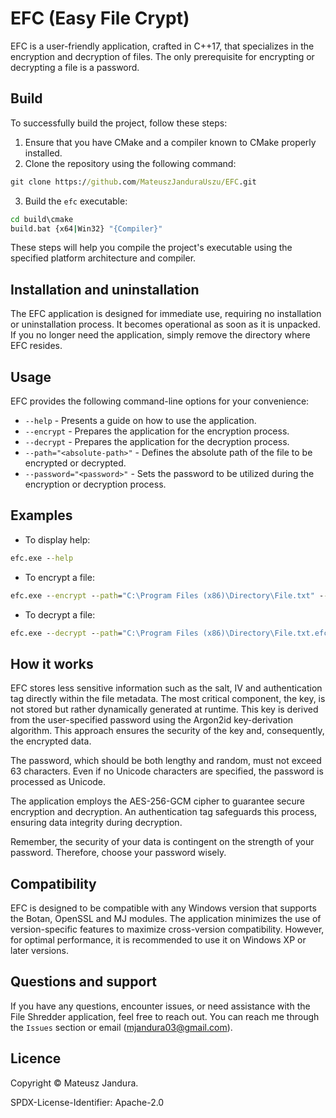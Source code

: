 # EFC (Easy File Crypt)

EFC is a user-friendly application, crafted in C++17, that specializes in the encryption
and decryption of files. The only prerequisite for encrypting or decrypting a file is a password.

## Build

To successfully build the project, follow these steps:

1. Ensure that you have CMake and a compiler known to CMake properly installed.
2. Clone the repository using the following command:

```bat
git clone https://github.com/MateuszJanduraUszu/EFC.git
```

3. Build the `efc` executable:

```bat
cd build\cmake
build.bat {x64|Win32} "{Compiler}"
```

These steps will help you compile the project's executable using the specified platform
architecture and compiler.

## Installation and uninstallation

The EFC application is designed for immediate use, requiring no installation or
uninstallation process. It becomes operational as soon as it is unpacked.
If you no longer need the application, simply remove the directory where EFC resides.

## Usage

EFC provides the following command-line options for your convenience:
* `--help` - Presents a guide on how to use the application.
* `--encrypt` - Prepares the application for the encryption process.
* `--decrypt` - Prepares the application for the decryption process.
* `--path="<absolute-path>"` - Defines the absolute path of the file to be encrypted or decrypted.
* `--password="<password>"` - Sets the password to be utilized during the encryption or decryption process.

## Examples

- To display help:

```bat
efc.exe --help
```

- To encrypt a file:

```bat
efc.exe --encrypt --path="C:\Program Files (x86)\Directory\File.txt" --password="My very secure password"
```

- To decrypt a file:

```bat
efc.exe --decrypt --path="C:\Program Files (x86)\Directory\File.txt.efc" --password="My very secure password"
```

## How it works

EFC stores less sensitive information such as the salt, IV and authentication tag directly
within the file metadata. The most critical component, the key, is not stored but rather dynamically
generated at runtime. This key is derived from the user-specified password using the Argon2id
key-derivation algorithm. This approach ensures the security of the key and, consequently, the encrypted data.

The password, which should be both lengthy and random, must not exceed 63 characters.
Even if no Unicode characters are specified, the password is processed as Unicode.

The application employs the AES-256-GCM cipher to guarantee secure encryption and decryption.
An authentication tag safeguards this process, ensuring data integrity during decryption.

Remember, the security of your data is contingent on the strength of your password.
Therefore, choose your password wisely.

## Compatibility

EFC is designed to be compatible with any Windows version that supports the Botan, OpenSSL and MJ modules.
The application minimizes the use of version-specific features to maximize cross-version compatibility.
However, for optimal performance, it is recommended to use it on Windows XP or later versions.

## Questions and support

If you have any questions, encounter issues, or need assistance with the File Shredder
application, feel free to reach out. You can reach me through the `Issues` section
or email ([mjandura03@gmail.com](mailto:mjandura03@gmail.com)).

## Licence

Copyright © Mateusz Jandura.

SPDX-License-Identifier: Apache-2.0